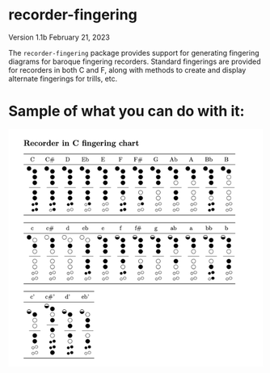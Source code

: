 # recorder-fingering

Version 1.1b February 21, 2023

The `recorder-fingering` package provides support for generating fingering diagrams for baroque fingering recorders. Standard fingerings are provided for recorders in both C and F, along with methods to create and display alternate fingerings for trills, etc.

# Sample of what you can do with it:

![Fingering chart](recorder-fingering-RecorderInCchart.png)
